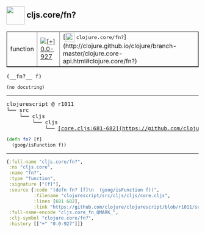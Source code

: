 ## <img width="48px" valign="middle" src="http://i.imgur.com/Hi20huC.png"> cljs.core/fn?

 <table border="1">
<tr>
<td>function</td>
<td><a href="https://github.com/cljsinfo/api-refs/tree/0.0-927"><img valign="middle" alt="[+] 0.0-927" src="https://img.shields.io/badge/+-0.0--927-lightgrey.svg"></a> </td>
<td>
[<img height="24px" valign="middle" src="http://i.imgur.com/1GjPKvB.png"> <samp>clojure.core/fn?</samp>](http://clojure.github.io/clojure/branch-master/clojure.core-api.html#clojure.core/fn?)
</td>
</tr>
</table>

 <samp>
(__fn?__ f)<br>
</samp>

```
(no docstring)
```

---

 <pre>
clojurescript @ r1011
└── src
    └── cljs
        └── cljs
            └── <ins>[core.cljs:681-682](https://github.com/clojure/clojurescript/blob/r1011/src/cljs/cljs/core.cljs#L681-L682)</ins>
</pre>

```clj
(defn fn? [f]
  (goog/isFunction f))
```


---

```clj
{:full-name "cljs.core/fn?",
 :ns "cljs.core",
 :name "fn?",
 :type "function",
 :signature ["[f]"],
 :source {:code "(defn fn? [f]\n  (goog/isFunction f))",
          :filename "clojurescript/src/cljs/cljs/core.cljs",
          :lines [681 682],
          :link "https://github.com/clojure/clojurescript/blob/r1011/src/cljs/cljs/core.cljs#L681-L682"},
 :full-name-encode "cljs.core_fn_QMARK_",
 :clj-symbol "clojure.core/fn?",
 :history [["+" "0.0-927"]]}

```

